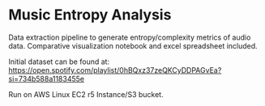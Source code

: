 # Music Entropy Analysis

Data extraction pipeline to generate entropy/complexity metrics of audio data. Comparative visualization notebook and excel spreadsheet included. 

Initial dataset can be found at: https://open.spotify.com/playlist/0hBQxz37zeQKCyDDPAGvEa?si=734b588a1183455e

Run on AWS Linux EC2 r5 Instance/S3 bucket.
